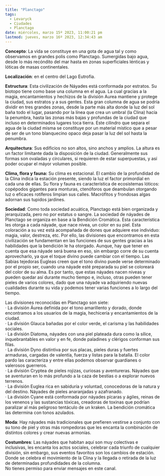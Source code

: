 ```yaml
---
title: "Planctago"
tags:
  - Levaryck
  - Ciudades
  - Planctago
date: miércoles, marzo 15º 2023, 11:00:21 pm
lastmod: jueves, marzo 16º 2023, 12:34:43 am
---
```


**Concepto**: La vida se constituye en una gota de agua tal y como observamos en grandes polis como Planctago. Sumergidas bajo agua, desde lo más recóndito del mar hasta en zonas superficiales lénticas y lóticas de masas continentales.

  
**Localización**: en el centro del Lago Eutrofia.

  
**Estructura**: Esta civilización de Náyades está conformada por estratos. Su biotopo tiene como base una columna en el agua. La cual gracias a la magia, encantamientos y hechizos de la división Aurea mantiene y protege la ciudad, sus estratos y a sus gentes. Esta gran columna de agua se podría dividir en tres grandes zonas, desde la parte más alta donde la luz del sol baña todo el lugar, pasando por la línea que crea un umbral (la Clina) hacía la penumbra, hasta las zonas más bajas y profundas de la ciudad que incluso en determinados lugares toca tierra. Este cilindro que separa el agua de la ciudad misma se constituye por un material místico que a pesar de ser de un tono blanquecino opaco deja pasar la luz del sol hasta la penumbra.

  
**Arquitectura**: Sus edificios no son altos, sino anchos y amplios. La altura es un factor limitante dada la disposición de la ciudad. Generalmente sus formas son ovaladas y circulares, si requieren de estar superpuestas, y así poder ocupar el máyor volumen posible.

  
**Clima, flora y fauna:** Su clima es estacional. El cambio de la profundidad de la Clina indica la estación presente, siendo la luz el factor primordial en cada una de ellas. Su flora y fauna es característica de ecosistemas lóticos: copépodos gigantes para monturas, ctenóforos que deambulan otorgando luz o eficaces rotíferos limpian sus calles. Macrófitos y frondosas algas adornan sus tupidos jardines.

  
**Sociedad**: Como toda sociedad acuática, Planctago está bien organizada y jerarquizada, pero no por estatus o sangre. La sociedad de náyades de Planctago se organiza en base a la Bendición Cromática. Esta característica les otorga a cada náyade, que nace nívea, un color en su piel. Esta coloración a su vez está acompañada de dones que adquiere ese individuo: magia, valor, destreza, etc. Por ello, las divisiones que encontramos en esta civilización se fundamentan en las funciones de sus gentes gracias a las habilidades que la bendición le ha otorgado. Aunque, hay que tener en cuenta que esa náyade será buena en eso, sin embargo corre de su cuenta aprovecharlo, ya que el toque divino puede cambiar con el tiempo. Las Sabias tejedoras Eugleas creen que el tono divino puede verse determinado por el propio ser, cuando una náyade esté preparada su piel se coloreará del color de su alma. Es por tanto, que estas náyades nacen níveas y pueden quedar así durante mucho tiempo e, incluso, otras pueden tener pieles de varios colores, dado que una náyade va adquiriendo nuevas cualidades durante su vida y podemos tener varias funciones a lo largo del tiempo.  
  
Las divisiones reconocidas en Planctago son siete:  
· La división Áurea definida por el tono amarillento y dorado, donde encontramos a los usuarios de la magia, hechicería y encantamientos de la ciudad.  
· La división Glauca bañadas por el color verde, el carisma y las habilidades sociales.  
· La división Diatoma, náyades con una piel plateada dura como la sílice, inquebrantables en valor y en fe, donde paladines y clérigos conforman sus filas.  
· La división Dyno distintiva por sus placas, pieles duras y fuertes armaduras, cargadas de valentía, fuerza y listas para la batalla. El color pardo las caracteriza y entre ellas podemos observar guardianes o valerosos guerreros.  
· La división Cryptea de pieles rojizas, curiosas y aventureras. Náyades que se aventuran en lo más profundo a la caza de bestias o a explorar nuevos terrenos.  
· La división Euglea rica en sabiduría y voluntad, conocedoras de la natura y del destino. Náyades de pieles anaranjadas y azafranado.  
· La división Cyane está conformada por náyades pícaras y ágiles, reinas de los venenos y las sustancias tóxicas, creadoras de toxinas que podrían paralizar al más peligroso tentáculo de un kraken. La bendición cromática las determina con tonos azulados.  

**Moda**: Hay náyades más tradicionales que prefieren vestirse a conjunto con su tono de piel y otras más rompedoras que les encanta la combinación de distintos colores y crear nuevas armonías.  

**Costumbres**: Las náyades que habitan aquí son muy colectivas e inclusivas, les encanta los actos sociales, celebrar cada triunfo de cualquier división, sin embargo, sus eventos favoritos son los cambios de estación. Donde se celebra el movimiento de la Clina y la llegada o retirada de la luz de determinadas profundidades de la columna.  
No tienes permiso para enviar mensajes en este canal.